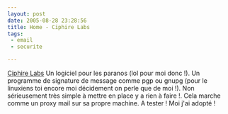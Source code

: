 ```yaml
---
layout: post
date: 2005-08-28 23:28:56
title: Home - Ciphire Labs
tags:
 - email
 - securite

---
```


[Ciphire Labs](http://www.ciphire.com) Un logiciel pour les paranos (lol pour moi donc !). Un programme de signature de message comme pgp ou gnupg (pour le linuxiens toi encore moi décidement on perle que de moi !). Non sérieusement très simple à mettre en place y a rien à faire !. Cela marche comme un proxy mail sur sa propre machine. A tester ! Moi j'ai adopté !
